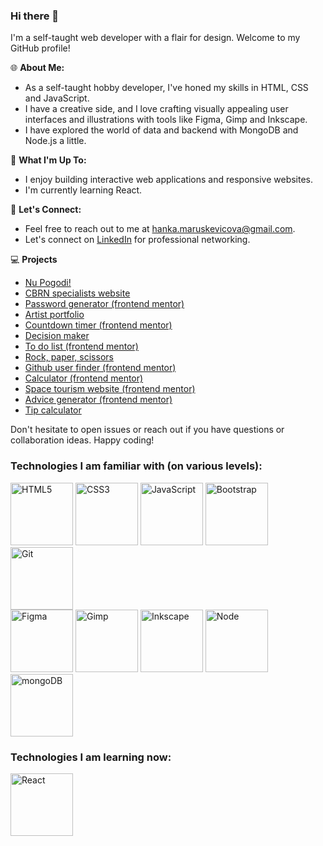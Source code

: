 ### Hi there 👋

I'm a self-taught web developer with a flair for design. Welcome to my GitHub profile!

🌐 **About Me:**
- As a self-taught hobby developer, I've honed my skills in HTML, CSS and JavaScript.
- I have a creative side, and I love crafting visually appealing user interfaces and illustrations with tools like Figma, Gimp and Inkscape.
- I have explored the world of data and backend with MongoDB and Node.js a little.

🚀 **What I'm Up To:**
- I enjoy building interactive web applications and responsive websites.
- I'm currently learning React.

💬 **Let's Connect:**
- Feel free to reach out to me at [hanka.maruskevicova@gmail.com](hanka.maruskevicova@gmail.com).
- Let's connect on [LinkedIn](https://www.linkedin.com/in/hana-maruškevičová-11287127b/) for professional networking.

💻 **Projects**
  - [Nu Pogodi!](https://hanka8.github.io/Nu-pogodi/)
  - [CBRN specialists website](https://maacaa0.github.io/31-hana-maca-final/)
  - [Password generator (frontend mentor)](https://hanka8.github.io/FM-Password-generator/)
  - [Artist portfolio](https://hanka8.github.io/NelaMarus/)
  - [Countdown timer (frontend mentor)](https://hanka8.github.io/FM-launch-countdown-timer/)
  - [Decision maker](https://hanka8.github.io/Jen_tak_pro_radost/)
  - [To do list (frontend mentor)](https://hanka8.github.io/FM--TODO/)
  - [Rock, paper, scissors](https://hanka8.github.io/RockPaperScissors_FM/)
  - [Github user finder (frontend mentor)](https://hanka8.github.io/FM-GitHub-user-search-app/)
  - [Calculator (frontend mentor)](https://hanka8.github.io/FM-calculator-app/)
  - [Space tourism website (frontend mentor)](https://hanka8.github.io/FM-space-tourism/)
  - [Advice generator (frontend mentor)](https://hanka8.github.io/FM-advice-generator/)
  - [Tip calculator](https://hanka8.github.io/Tip-calculator-appp/)
  

Don't hesitate to open issues or reach out if you have questions or collaboration ideas. Happy coding!


### Technologies I am familiar with (on various levels):

<div display="flex">
  <img src="https://cdn.jsdelivr.net/gh/devicons/devicon/icons/html5/html5-original-wordmark.svg" alt="HTML5" width="100">
  <img src="https://cdn.jsdelivr.net/gh/devicons/devicon/icons/css3/css3-original-wordmark.svg" alt="CSS3" width="100">
  <img src="https://cdn.jsdelivr.net/gh/devicons/devicon/icons/javascript/javascript-original.svg" alt="JavaScript" width="100">
  <img src="https://cdn.jsdelivr.net/gh/devicons/devicon/icons/bootstrap/bootstrap-original.svg" alt="Bootstrap" width="100">
  <img src="https://cdn.jsdelivr.net/gh/devicons/devicon/icons/git/git-original.svg" alt="Git" width="100">
</div>
<div display="flex">
  <img src="https://cdn.jsdelivr.net/gh/devicons/devicon/icons/figma/figma-original.svg" alt="Figma" width="100">
  <img src="https://cdn.jsdelivr.net/gh/devicons/devicon/icons/gimp/gimp-original.svg" alt="Gimp" width="100">
  <img src="https://cdn.jsdelivr.net/gh/devicons/devicon/icons/inkscape/inkscape-original.svg" alt="Inkscape" width="100">
  <img src="https://cdn.jsdelivr.net/gh/devicons/devicon/icons/nodejs/nodejs-original.svg" alt="Node" width="100">
  <img src="https://cdn.jsdelivr.net/gh/devicons/devicon/icons/mongodb/mongodb-original-wordmark.svg" alt="mongoDB" width="100">
</div>

### Technologies I am learning now:
<img src="https://upload.wikimedia.org/wikipedia/commons/thumb/a/a7/React-icon.svg/1200px-React-icon.svg.png" alt="React" width="100">



